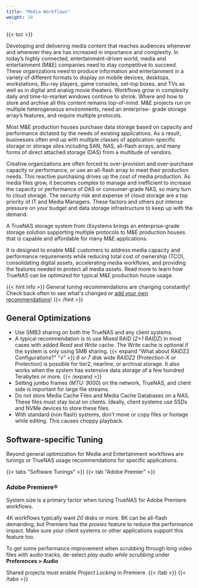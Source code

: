 ```yaml
---
title: "Media Workflows"
weight: 10
---
```


{{< toc >}}

Developing and delivering media content that reaches audiences whenever and wherever they are has increased in importance and complexity.
In today’s highly connected, entertainment-driven world, media and entertainment (M&E) companies need to stay competitive to succeed.
These organizations need to produce information and entertainment in a variety of different formats to display on mobile devices, desktops, workstations, Blu-ray players, game consoles, set-top boxes, and TVs as well as in digital and analog movie theaters.
Workflows grow in complexity daily and time-to-market windows continue to shrink.
Where and how to store and archive all this content remains top-of-mind. M&E projects run on multiple heterogeneous environments, need an enterprise- grade storage array’s features, and require multiple protocols.

Most M&E production houses purchase data storage based on capacity and performance dictated by the needs of existing applications.
As a result, businesses often end up with multiple classes of application-specific storage or storage silos including SAN, NAS, all-flash arrays, and many forms of direct attached storage (DAS) from a multitude of vendors.

Creative organizations are often forced to over-provision and over-purchase capacity or performance, or use an all-flash array to meet their production needs. This reactive purchasing drives up the cost of media production.
As media files grow, it becomes complex to manage and inefficient to increase the capacity or performance of DAS or consumer-grade NAS, so many turn to cloud storage.
The security risk and expense of cloud storage are a top priority of IT and Media Managers.
These factors and others put intense pressure on your budget and data storage infrastructure to keep up with the demand.

A TrueNAS storage system from iXsystems brings an enterprise-grade storage solution supporting multiple protocols to M&E production houses that is capable and affordable for many M&E applications.

It is designed to enable M&E customers to address media capacity and performance requirements while reducing total cost of ownership (TCO), consolidating digital assets, accelerating media workflows, and providing the features needed to protect all media assets.
Read more to learn how TrueNAS can be optimized for typical M&E production house usage.

{{< hint info >}}
General tuning recommendations are changing constantly!
Check back often to see what's changed or [add your own recommendations](/contributing/)!
{{< /hint >}}

## General Optimizations

* Use SMB3 sharing on both the TrueNAS and any client systems.
* A typical recommendation is to use Mixed RAID (*2+1 RAIDZ*) in most cases with added *Read* and *Write* cache.
  The Write cache is optional if the system is only using SMB sharing.
  {{< expand "What about RAIDZ2 Configurations?" "v" >}}
  *6* or *7* disk wide *RAIDZ2* (Protection-X or Protection) is possible for tier2, nearline, or archival storage. It also works when the system has extensive data storage of a few hundred Terabytes or more.
  {{< /expand >}}
* Setting jumbo frames (*MTU: 9000*) on the network, TrueNAS, and client side is important for large file streams.
* Do not store Media Cache Files and Media Cache Databases on a NAS. These files must stay local on clients. Ideally, client systems use SSDs and NVMe devices to store these files.
* With standard (non flash) systems, don't move or copy files or footage while editing. This causes choppy playback.

## Software-specific Tuning

Beyond general optimization for Media and Entertainment workflows are tunings or TrueNAS usage recommendations for specific applications.

{{< tabs "Software Tunings" >}}
{{< tab "Adobe Premier" >}}
### Adobe Premiere®

System size is a primary factor when tuning TrueNAS for Adobe Premiere workflows.

4K workflows typically want *20* disks or more.
8K can be all-flash demanding, but Premiere has the *proxies* feature to reduce the performance impact.
Make sure your client systems or other applications support this feature too.

To get some performance improvement when scrubbing through long video files with audio tracks, de-select *play audio while scrubbing* under **Preferences > Audio**

Shared projects must enable *Project Locking* in Premiere.
{{< /tab >}}
{{< /tabs >}}
